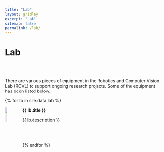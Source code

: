```yaml
---
title: "Lab"
layout: gridlay
excerpt: "Lab"
sitemap: false
permalink: /lab/
---
```


# Lab

\
&nbsp;

There are various pieces of equipment in the Robotics and Computer Vision Lab (RCVL) to support ongoing research projects. Some of the equipment has been listed below.


{% for lb in site.data.lab %}
<div class="row">
<div class="col-sm-11 clearfix">
 <div class="well well-sm">
  <img src="{{ site.url }}{{ site.baseurl }}/images/labpic/{{ lb }}" class="img-responsive" width="11%" style="float: left" />
  <p><b>{{ lb.title }}</b></p>
  <p>{{ lb.description }}</p><br><br><br>
 </div>
</div>
</div>
{% endfor %}
